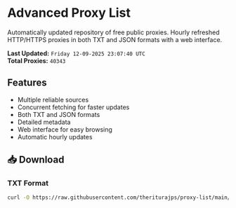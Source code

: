 # Advanced Proxy List

Automatically updated repository of free public proxies. Hourly refreshed HTTP/HTTPS proxies in both TXT and JSON formats with a web interface.

**Last Updated:** `Friday 12-09-2025 23:07:40 UTC`  
**Total Proxies:** `40343`

## Features
- Multiple reliable sources
- Concurrent fetching for faster updates
- Both TXT and JSON formats
- Detailed metadata
- Web interface for easy browsing
- Automatic hourly updates

## 📥 Download

### TXT Format
```bash
curl -O https://raw.githubusercontent.com/theriturajps/proxy-list/main/proxies.txt